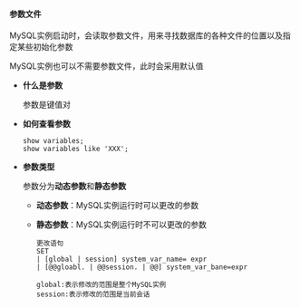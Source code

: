 #### 参数文件

MySQL实例启动时，会读取参数文件，用来寻找数据库的各种文件的位置以及指定某些初始化参数

MySQL实例也可以不需要参数文件，此时会采用默认值



* **什么是参数**

  参数是键值对

* **如何查看参数**

  ```
  show variables;
  show variables like 'XXX';
  ```

* **参数类型**

  参数分为**动态参数**和**静态参数**

  * **动态参数**：MySQL实例运行时可以更改的参数

  * **静态参数**：MySQL实例运行时不可以更改的参数

    ```
    更改语句
    SET 
    | [global | session] system_var_name= expr
    | [@@gloabl. | @@session. | @@] system_var_bane=expr
    
    global:表示修改的范围是整个MySQL实例
    session:表示修改的范围是当前会话
    ```

    